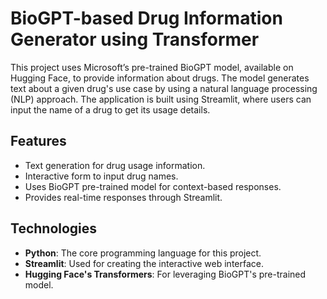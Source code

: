 # BioGPT-based Drug Information Generator using Transformer

This project uses Microsoft’s pre-trained BioGPT model, available on Hugging Face, to provide information about drugs. The model generates text about a given drug's use case by using a natural language processing (NLP) approach. The application is built using Streamlit, where users can input the name of a drug to get its usage details.

## Features
- Text generation for drug usage information.
- Interactive form to input drug names.
- Uses BioGPT pre-trained model for context-based responses.
- Provides real-time responses through Streamlit.

## Technologies
- **Python**: The core programming language for this project.
- **Streamlit**: Used for creating the interactive web interface.
- **Hugging Face's Transformers**: For leveraging BioGPT's pre-trained model.
